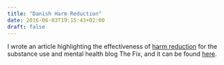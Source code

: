 ```yaml
---
title: "Danish Harm Reduction"
date: 2016-06-03T19:15:43+02:00
draft: false
---
```


I wrote an article highlighting the effectiveness of [harm reduction](https://www.hri.global/what-is-harm-reduction) for the substance use and mental health blog The Fix, and it can be found [here](https://www.thefix.com/denmark-harm-reduction-approach-addiction-working).
